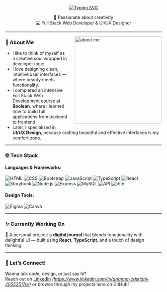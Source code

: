 <p align="center">
<a href="https://git.io/typing-svg"><img src="https://readme-typing-svg.demolab.com?font=Caveat&weight=600&size=35&pause=1000&color=67A759&center=true&vCenter=true&width=435&lines=Hi+there!++;I'm+Arianna+Cristiani+" alt="Typing SVG" /></a>
</p>

<p align="center">
🎨 Passionate about creativity <br/>
💻 Full Stack Web Developer & UI/UX Designer <br/>
</p>

---

<p>
  <img src="https://sdmntprnortheu.oaiusercontent.com/files/00000000-d8b8-61f4-85a8-f5fe273d0955/raw?se=2025-06-28T12%3A22%3A48Z&sp=r&sv=2024-08-04&sr=b&scid=c8b82ec8-e25f-5ec9-8dcd-3a240444fec9&skoid=f71d6506-3cac-498e-b62a-67f9228033a9&sktid=a48cca56-e6da-484e-a814-9c849652bcb3&skt=2025-06-27T20%3A10%3A27Z&ske=2025-06-28T20%3A10%3A27Z&sks=b&skv=2024-08-04&sig=92hoge694m8SI36uyv5CMmXncJKc6Q6PjPQV/AmjEio%3D" alt="about me" width="280" border-radious="10" align="right" style="margin-left: 24px; margin-bottom: 12px;" />
</p>

### 🌸 About Me

<ul>
  <li>I like to think of myself as a creative soul wrapped in developer logic.</li>
  <li>I love designing clean, intuitive user interfaces — where beauty meets functionality.</li>
  <li>I completed an intensive Full Stack Web Development course at <b>Boolean</b>, where I learned how to build full applications from backend to frontend.</li>
  <li>Later, I specialized in <b>UI/UX Design</b>, because crafting beautiful and effective interfaces is my comfort zone.</li>
</ul>

---

### 🤓 Tech Stack

#### Languages & Frameworks:

![HTML](https://img.shields.io/badge/-HTML-E34F26?style=flat-square&logo=html5&logoColor=white)
![CSS](https://img.shields.io/badge/-CSS-1572B6?style=flat-square&logo=css3)
![Bootstrap](https://img.shields.io/badge/-Bootstrap-7952B3?style=flat-square&logo=bootstrap&logoColor=white)
![JavaScript](https://img.shields.io/badge/-JavaScript-F7DF1E?style=flat-square&logo=javascript&logoColor=black)
![TypeScript](https://img.shields.io/badge/-TypeScript-3178C6?style=flat-square&logo=typescript)
![React](https://img.shields.io/badge/-React-61DAFB?style=flat-square&logo=react&logoColor=black)
![Storybook](https://img.shields.io/badge/-Storybook-FF4785?style=flat-square&logo=storybook&logoColor=white)
![Node.js](https://img.shields.io/badge/-Node.js-339933?style=flat-square&logo=node.js)
![Express](https://img.shields.io/badge/-Express-000000?style=flat-square&logo=express&logoColor=white)
![MySQL](https://img.shields.io/badge/-MySQL-4479A1?style=flat-square&logo=mysql&logoColor=white)
![API](https://img.shields.io/badge/-API-FFCA28?style=flat-square&logo=json)
![Vite](https://img.shields.io/badge/-Vite-646CFF?style=flat-square&logo=vite&logoColor=white)

#### Design Tools:

![Figma](https://img.shields.io/badge/-Figma-F24E1E?style=flat-square&logo=figma&logoColor=white)
![Canva](https://img.shields.io/badge/-Canva-00C4CC?style=flat-square&logo=canva&logoColor=white)

---

### ✨ Currently Working On

📝 A personal project: a **digital journal** that blends functionality with delightful UI — built using **React**, **TypeScript**, and a touch of design thinking.

---

### 💌 Let’s Connect!

Wanna talk code, design, or just say hi?  
Reach out on [LinkedIn](#) _(https://www.linkedin.com/in/arianna-cristiani-20552517b/)_ or browse through my projects here on GitHub!

</div>
